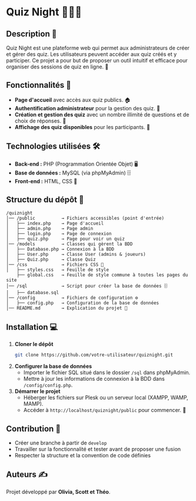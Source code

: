 # Quiz Night 🎉🧠✨

## Description 📜
Quiz Night est une plateforme web qui permet aux administrateurs de créer et gérer des quiz. Les utilisateurs peuvent accéder aux quiz créés et y participer. Ce projet a pour but de proposer un outil intuitif et efficace pour organiser des sessions de quiz en ligne. 🎯

## Fonctionnalités 🚀
- **Page d'accueil** avec accès aux quiz publics. 🏠
- **Authentification administrateur** pour la gestion des quiz. 🔑
- **Création et gestion des quiz** avec un nombre illimité de questions et de choix de réponses. 📝
- **Affichage des quiz disponibles** pour les participants. 👀

## Technologies utilisées 🛠️
- **Back-end :** PHP (Programmation Orientée Objet) 🖥️
- **Base de données :** MySQL (via phpMyAdmin) 🗄️
- **Front-end :** HTML, CSS 🎨

## Structure du dépôt 📂
```
/quiznight
│── /public          → Fichiers accessibles (point d'entrée)
│   ├── index.php    → Page d'accueil
│   ├── admin.php    → Page admin
│   ├── login.php    → Page de connexion
│   ├── quiz.php     → Page pour voir un quiz
│── /models          → Classes qui gèrent la BDD
│   ├── Database.php → Connexion à la BDD
│   ├── User.php     → Classe User (admins & joueurs)
│   ├── Quiz.php     → Classe Quiz
│── /css             → Fichiers CSS 🎨
│   ├── styles.css   → Feuille de style
    ├── global.css   → Feuille de style commune à toutes les pages du site
│── /sql             → Script pour créer la base de données 🗄️
│   ├── database.sql
│── /config          → Fichiers de configuration ⚙️
│   ├── config.php   → Configuration de la base de données
│── README.md        → Explication du projet 📖
```

## Installation 💻
1. **Cloner le dépôt**
   ```sh
   git clone https://github.com/votre-utilisateur/quiznight.git
   ```
2. **Configurer la base de données**
   - Importer le fichier SQL situé dans le dossier `/sql` dans phpMyAdmin.
   - Mettre à jour les informations de connexion à la BDD dans `/config/config.php`.
3. **Démarrer le projet**
   - Héberger les fichiers sur Plesk ou un serveur local (XAMPP, WAMP, MAMP).
   - Accéder à `http://localhost/quiznight/public` pour commencer. 🚀

## Contribution 🤝
- Créer une branche à partir de `develop`
- Travailler sur la fonctionnalité et tester avant de proposer une fusion
- Respecter la structure et la convention de code définies

## Auteurs ✍️
Projet développé par **Olivia, Scott et Théo**.



